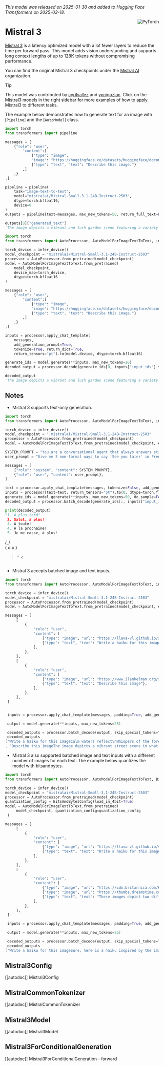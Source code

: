 <!--Copyright 2025 The HuggingFace Team. All rights reserved.

Licensed under the Apache License, Version 2.0 (the "License"); you may not use this file except in compliance with
the License. You may obtain a copy of the License at

http://www.apache.org/licenses/LICENSE-2.0

Unless required by applicable law or agreed to in writing, software distributed under the License is distributed on
an "AS IS" BASIS, WITHOUT WARRANTIES OR CONDITIONS OF ANY KIND, either express or implied. See the License for the
specific language governing permissions and limitations under the License.

⚠️ Note that this file is in Markdown but contain specific syntax for our doc-builder (similar to MDX) that may not be
rendered properly in your Markdown viewer.

-->
*This model was released on 2025-01-30 and added to Hugging Face Transformers on 2025-03-18.*

<div style="float: right;">
    <div class="flex flex-wrap space-x-1">
           <img alt="PyTorch" src="https://img.shields.io/badge/PyTorch-DE3412?style=flat&amp;logo=pytorch&amp;logoColor=white">
    </div>
</div>

# Mistral 3

[Mistral 3](https://mistral.ai/news/mistral-small-3) is a latency optimized model with a lot fewer layers to reduce the time per forward pass. This model adds vision understanding and supports long context lengths of up to 128K tokens without compromising performance.

You can find the original Mistral 3 checkpoints under the [Mistral AI](https://huggingface.co/mistralai/models?search=mistral-small-3) organization.

> [!TIP]
> This model was contributed by [cyrilvallez](https://huggingface.co/cyrilvallez) and [yonigozlan](https://huggingface.co/yonigozlan).
> Click on the Mistral3 models in the right sidebar for more examples of how to apply Mistral3 to different tasks.

The example below demonstrates how to generate text for an image with [`Pipeline`] and the [`AutoModel`] class.

<hfoptions id="usage">
<hfoption id="Pipeline">

```py
import torch
from transformers import pipeline

messages = [
    {"role": "user",
        "content":[
            {"type": "image",
            "image": "https://huggingface.co/datasets/huggingface/documentation-images/resolve/main/bee.jpg",},
            {"type": "text", "text": "Describe this image."}
        ,]
    ,}
,]

pipeline = pipeline(
    task="image-text-to-text", 
    model="mistralai/Mistral-Small-3.1-24B-Instruct-2503", 
    dtype=torch.bfloat16,
    device=0
)
outputs = pipeline(text=messages, max_new_tokens=50, return_full_text=False)

outputs[0]["generated_text"]
'The image depicts a vibrant and lush garden scene featuring a variety of wildflowers and plants. The central focus is on a large, pinkish-purple flower, likely a Greater Celandine (Chelidonium majus), with a'
```

</hfoption>
<hfoption id="AutoModel">

```py
import torch
from transformers import AutoProcessor, AutoModelForImageTextToText, infer_device 

torch_device = infer_device()
model_checkpoint = "mistralai/Mistral-Small-3.1-24B-Instruct-2503"
processor = AutoProcessor.from_pretrained(model_checkpoint)
model = AutoModelForImageTextToText.from_pretrained(
    model_checkpoint, 
    device_map=torch_device, 
    dtype=torch.bfloat16
)

messages = [
    {"role": "user",
        "content":[
            {"type": "image",
            "image": "https://huggingface.co/datasets/huggingface/documentation-images/resolve/main/bee.jpg",},
            {"type": "text", "text": "Describe this image."}
        ,]
    ,}
,]

inputs = processor.apply_chat_template(
    messages, 
    add_generation_prompt=True, 
    tokenize=True, return_dict=True, 
    return_tensors="pt").to(model.device, dtype=torch.bfloat16)

generate_ids = model.generate(**inputs, max_new_tokens=20)
decoded_output = processor.decode(generate_ids[0, inputs["input_ids"].shape[1] :], skip_special_tokens=True)

decoded_output
'The image depicts a vibrant and lush garden scene featuring a variety of wildflowers and plants. The central focus is on a large, pinkish-purple flower, likely a Greater Celandine (Chelidonium majus), with a'
```

</hfoption>
</hfoptions>

## Notes

- Mistral 3 supports text-only generation.

```py
import torch
from transformers import AutoProcessor, AutoModelForImageTextToText, infer_device

torch_device = infer_device()
model_checkpoint = ".mistralai/Mistral-Small-3.1-24B-Instruct-2503"
processor = AutoProcessor.from_pretrained(model_checkpoint)
model = AutoModelForImageTextToText.from_pretrained(model_checkpoint, device_map=torch_device, dtype=torch.bfloat16)

SYSTEM_PROMPT = "You are a conversational agent that always answers straight to the point, always end your accurate response with an ASCII drawing of a cat."
user_prompt = "Give me 5 non-formal ways to say 'See you later' in French."

messages = [
    {"role": "system", "content": SYSTEM_PROMPT},
    {"role": "user", "content": user_prompt},
]

text = processor.apply_chat_template(messages, tokenize=False, add_generation_prompt=True)
inputs = processor(text=text, return_tensors="pt").to(0, dtype=torch.float16)
generate_ids = model.generate(**inputs, max_new_tokens=50, do_sample=False)
decoded_output = processor.batch_decode(generate_ids[:, inputs["input_ids"].shape[1] :], skip_special_tokens=True)[0]

print(decoded_output)
"1. À plus tard!
 2. Salut, à plus!
 3. À toute!
 4. À la prochaine!
 5. Je me casse, à plus!

```

 /\_/\
( o.o )
 > ^ <

```"
````

- Mistral 3 accepts batched image and text inputs.

```py
import torch
from transformers import AutoProcessor, AutoModelForImageTextToText, infer_device

torch_device = infer_device()
model_checkpoint = "mistralai/Mistral-Small-3.1-24B-Instruct-2503"
processor = AutoProcessor.from_pretrained(model_checkpoint)
model = AutoModelForImageTextToText.from_pretrained(model_checkpoint, device_map=torch_device, dtype=torch.bfloat16)

messages = [
     [
         {
             "role": "user",
             "content": [
                 {"type": "image", "url": "https://llava-vl.github.io/static/images/view.jpg"},
                 {"type": "text", "text": "Write a haiku for this image"},
             ],
         },
     ],
     [
         {
             "role": "user",
             "content": [
                 {"type": "image", "url": "https://www.ilankelman.org/stopsigns/australia.jpg"},
                 {"type": "text", "text": "Describe this image"},
             ],
         },
     ],
 ]


 inputs = processor.apply_chat_template(messages, padding=True, add_generation_prompt=True, tokenize=True, return_dict=True, return_tensors="pt").to(model.device, dtype=torch.bfloat16)

 output = model.generate(**inputs, max_new_tokens=25)

 decoded_outputs = processor.batch_decode(output, skip_special_tokens=True)
 decoded_outputs
["Write a haiku for this imageCalm waters reflect\nWhispers of the forest's breath\nPeace on wooden path"
, "Describe this imageThe image depicts a vibrant street scene in what appears to be a Chinatown district. The focal point is a traditional Chinese"]
```

- Mistral 3 also supported batched image and text inputs with a different number of images for each text. The example below quantizes the model with bitsandbytes.

```py
import torch
from transformers import AutoProcessor, AutoModelForImageTextToText, BitsAndBytesConfig, infer_device

torch_device = infer_device()
model_checkpoint = "mistralai/Mistral-Small-3.1-24B-Instruct-2503"
processor = AutoProcessor.from_pretrained(model_checkpoint)
quantization_config = BitsAndBytesConfig(load_in_4bit=True)
model = AutoModelForImageTextToText.from_pretrained(
     model_checkpoint, quantization_config=quantization_config
 )

messages = [
     [
         {
             "role": "user",
             "content": [
                 {"type": "image", "url": "https://llava-vl.github.io/static/images/view.jpg"},
                 {"type": "text", "text": "Write a haiku for this image"},
             ],
         },
     ],
     [
         {
             "role": "user",
             "content": [
                 {"type": "image", "url": "https://cdn.britannica.com/61/93061-050-99147DCE/Statue-of-Liberty-Island-New-York-Bay.jpg"},
                 {"type": "image", "url": "https://thumbs.dreamstime.com/b/golden-gate-bridge-san-francisco-purple-flowers-california-echium-candicans-36805947.jpg"},
                 {"type": "text", "text": "These images depict two different landmarks. Can you identify them?"},
             ],
         },
     ],
 ]

 inputs = processor.apply_chat_template(messages, padding=True, add_generation_prompt=True, tokenize=True, return_dict=True, return_tensors="pt").to(model.device, dtype=torch.bfloat16)

 output = model.generate(**inputs, max_new_tokens=25)

 decoded_outputs = processor.batch_decode(output, skip_special_tokens=True)
 decoded_outputs
["Write a haiku for this imageSure, here is a haiku inspired by the image:\n\nCalm lake's wooden path\nSilent forest stands guard\n", "These images depict two different landmarks. Can you identify them? Certainly! The images depict two iconic landmarks:\n\n1. The first image shows the Statue of Liberty in New York City."]
```

## Mistral3Config

[[autodoc]] Mistral3Config

## MistralCommonTokenizer

[[autodoc]] MistralCommonTokenizer

## Mistral3Model

[[autodoc]] Mistral3Model

## Mistral3ForConditionalGeneration

[[autodoc]] Mistral3ForConditionalGeneration
    - forward
